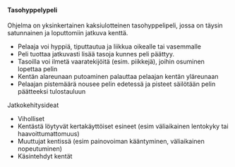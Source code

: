 
#### Tasohyppelypeli

Ohjelma on yksinkertainen kaksiulotteinen tasohyppelipeli, jossa on täysin satunnainen ja loputtomiin jatkuva kenttä.

* Pelaaja voi hyppiä, tiputtautua ja liikkua oikealle tai vasemmalle
* Peli tuottaa jatkuvasti lisää tasoja kunnes peli päättyy.
* Tasoilla voi ilmetä vaaratekijöitä (esim. piikkejä), joihin osuminen lopettaa pelin
* Kentän alareunaan putoaminen palauttaa pelaajan kentän yläreunaan
* Pelaajan pistemäärä nousee pelin edetessä ja pisteet säilötään pelin päätteeksi tulostauluun

Jatkokehitysideat

* Viholliset
* Kentästä löytyvät kertakäyttöiset esineet (esim väliaikainen lentokyky tai haavoittumattomuus)
* Muuttujat kentissä (esim painovoiman kääntyminen, väliaikainen nopeutuminen)
* Käsintehdyt kentät
